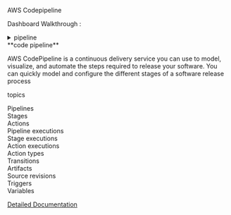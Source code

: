 AWS Codepipeline

Dashboard Walkthrough :

<details><summary> pipeline</summary>Getting Started <br> pipelines</details> **code pipeline**

AWS CodePipeline is a continuous delivery service you can use to model, visualize, and automate the steps required to release your software. You can quickly model and configure the different stages of a software release process

topics

Pipelines <br>
Stages <br>
Actions <br>
Pipeline executions <br>
Stage executions <br>
Action executions <br>
Action types <br>
Transitions <br>
Artifacts <br>
Source revisions <br>
Triggers <br>
Variables <br>

[Detailed Documentation](https://docs.aws.amazon.com/codepipeline/latest/userguide/concepts.html)
